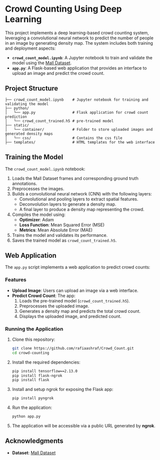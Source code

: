 # Crowd Counting Using Deep Learning

This project implements a deep learning-based crowd counting system, leveraging a convolutional neural network to predict the number of people in an image by generating density map. The system includes both training and deployment aspects:

- **`crowd_count_model.ipynb`**: A Jupyter notebook to train and validate the model using the [Mall Dataset](https://www.kaggle.com/datasets/chaozhuang/mall-dataset).
- **`app.py`**: A Flask-based web application that provides an interface to upload an image and predict the crowd count.

## Project Structure

```
├── crowd_count_model.ipynb    # Jupyter notebook for training and validating the model
├── python/                    
│   └── app.py                 # Flask application for crowd count prediction
│   └── crowd_count_trained.h5 # pre-trained model 
├── static/                    
│   └── container/             # Folder to store uploaded images and generated density maps
│   └── css/                   # Contains the css file
├── templates/                 # HTML templates for the web interface
```

## Training the Model

The `crowd_count_model.ipynb` notebook:
1. Loads the Mall Dataset frames and corresponding ground truth annotations.
2. Preprocesses the images.
3. Builds a convolutional neural network (CNN) with the following layers:
   - Convolutional and pooling layers to extract spatial features.
   - Deconvolution layers to generate a density map.
   - A final layer to produce a density map representing the crowd.
4. Compiles the model using:
   - **Optimizer**: Adam
   - **Loss Function**: Mean Squared Error (MSE)
   - **Metrics**: Mean Absolute Error (MAE)
5. Trains the model and validates its performance.
6. Saves the trained model as `crowd_count_trained.h5`.

## Web Application

The `app.py` script implements a web application to predict crowd counts:

### Features
- **Upload Image**: Users can upload an image via a web interface.
- **Predict Crowd Count**: The app:
  1. Loads the pre-trained model (`crowd_count_trained.h5`).
  2. Preprocesses the uploaded image.
  3. Generates a density map and predicts the total crowd count.
  4. Displays the uploaded image, and predicted count.

### Running the Application
1. Clone this repository:
   ```bash
   git clone https://github.com/rafiaashraf/Crowd_Count.git
   cd crowd-counting
   ```
2. Install the required dependencies:
   ```bash
   pip install tensorflow==2.13.0
   pip install flask-ngrok
   pip install flask
   ```
3. Install and setup ngrok for exposing the Flask app:
   ```bash
   pip install pyngrok
   ```
4. Run the application:
   ```bash
   python app.py
   ```
5. The application will be accessible via a public URL generated by **ngrok**.


## Acknowledgments
- **Dataset**: [Mall Dataset](https://www.kaggle.com/datasets/chaozhuang/mall-dataset)

